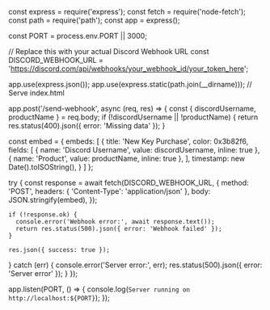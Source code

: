 const express = require('express');
const fetch = require('node-fetch');
const path = require('path');
const app = express();

const PORT = process.env.PORT || 3000;

// Replace this with your actual Discord Webhook URL
const DISCORD_WEBHOOK_URL = 'https://discord.com/api/webhooks/your_webhook_id/your_token_here';

app.use(express.json());
app.use(express.static(path.join(__dirname))); // Serve index.html

app.post('/send-webhook', async (req, res) => {
  const { discordUsername, productName } = req.body;
  if (!discordUsername || !productName) {
    return res.status(400).json({ error: 'Missing data' });
  }

  const embed = {
    embeds: [
      {
        title: 'New Key Purchase',
        color: 0x3b82f6,
        fields: [
          { name: 'Discord Username', value: discordUsername, inline: true },
          { name: 'Product', value: productName, inline: true },
        ],
        timestamp: new Date().toISOString(),
      }
    ]
  };

  try {
    const response = await fetch(DISCORD_WEBHOOK_URL, {
      method: 'POST',
      headers: { 'Content-Type': 'application/json' },
      body: JSON.stringify(embed),
    });

    if (!response.ok) {
      console.error('Webhook error:', await response.text());
      return res.status(500).json({ error: 'Webhook failed' });
    }

    res.json({ success: true });
  } catch (err) {
    console.error('Server error:', err);
    res.status(500).json({ error: 'Server error' });
  }
});

app.listen(PORT, () => {
  console.log(`Server running on http://localhost:${PORT}`);
});
